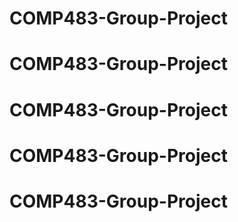 # COMP483-Group-Project
# COMP483-Group-Project
# COMP483-Group-Project
# COMP483-Group-Project
# COMP483-Group-Project
